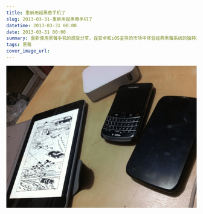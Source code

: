 ```yaml
---
title: 重新用起黑莓手机了
slug: 2013-03-31-重新用起黑莓手机了
datetime: 2013-03-31 00:00
date: 2013-03-31 00:00
summary: 重新使用黑莓手机的感受分享，在安卓和iOS主导的市场中体验经典黑莓系统的独特之处。
tags: 黑莓
cover_image_url: 
---
```

![52697-usqf3361bum.png](../assets/2019/09/13676780.png)